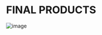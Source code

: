 # FINAL PRODUCTS 

![image](https://github.com/WBWMakoto/WibuWonderland25000members/assets/57854962/c1445593-b27e-4405-a76d-df5a5c8e2d9c)

